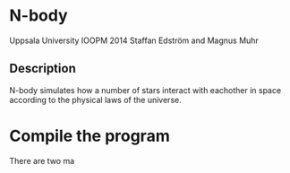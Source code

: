 N-body
======
Uppsala University
IOOPM 2014
Staffan Edström and Magnus Muhr

Description
-----------
N-body simulates how a number of stars interact with eachother in space according
to the physical laws of the universe.


Compile the program
===================
There are two ma